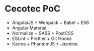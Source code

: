 # Cecotec PoC

- AngularJS + Webpack + Babel + ES6
- Angular Material
- Normalize + SASS + PostCSS
- ESLint + Prettier + Git Hooks
- Karma + PhantomJS + Jasmine